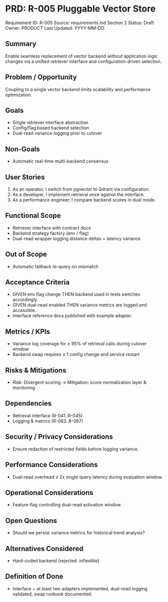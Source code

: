 # PRD: R-005 Pluggable Vector Store

Requirement ID: R-005
Source: requirements.md Section 2
Status: Draft
Owner: PRODUCT
Last Updated: YYYY-MM-DD

## Summary

Enable seamless replacement of vector backend without application logic changes via a unified retriever interface and configuration-driven selection.

## Problem / Opportunity

Coupling to a single vector backend limits scalability and performance optimization.

## Goals

- Single retriever interface abstraction
- Config/flag based backend selection
- Dual-read variance logging prior to cutover

## Non-Goals

- Automatic real-time multi-backend consensus

## User Stories

1. As an operator, I switch from pgvector to Qdrant via configuration.
2. As a developer, I implement retrieval once against the interface.
3. As a performance engineer, I compare backend scores in dual mode.

## Functional Scope

- Retriever interface with contract docs
- Backend strategy factory (env / flag)
- Dual-read wrapper logging distance deltas + latency variance

## Out of Scope

- Automatic fallback re-query on mismatch

## Acceptance Criteria

- GIVEN env flag change THEN backend used in tests switches accordingly.
- GIVEN dual-read enabled THEN variance metrics are logged and accessible.
- Interface reference docs published with example adapter.

## Metrics / KPIs

- Variance log coverage for ≥ 95% of retrieval calls during cutover window
- Backend swap requires ≤ 1 config change and service restart

## Risks & Mitigations

- Risk: Divergent scoring → Mitigation: score normalization layer & monitoring.

## Dependencies

- Retrieval interface (R-041..R-045)
- Logging & metrics (R-063..R-067)

## Security / Privacy Considerations

- Ensure redaction of restricted fields before logging variance.

## Performance Considerations

- Dual-read overhead ≤ 2x single query latency during evaluation window.

## Operational Considerations

- Feature flag controlling dual-read activation window.

## Open Questions

- Should we persist variance metrics for historical trend analysis?

## Alternatives Considered

- Hard-coded backend (rejected: inflexible)

## Definition of Done

- Interface + at least two adapters implemented, dual-read logging validated, swap runbook documented.
